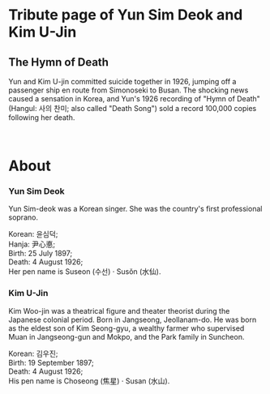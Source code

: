 # Tribute page of Yun Sim Deok and Kim U-Jin
## The Hymn of Death
Yun and Kim U-jin committed suicide together in 1926, jumping off a passenger ship en route from Simonoseki to Busan. The shocking news caused a sensation in Korea, and Yun's 1926 recording of "Hymn of Death" (Hangul: 사의 찬미; also called "Death Song") sold a record 100,000 copies following her death.

<br>

# About

### Yun Sim Deok
Yun Sim-deok was a Korean singer. She was the country's first professional soprano.

Korean: 윤심덕; <br>
Hanja: 尹心悳; <br>
Birth: 25 July 1897; <br>
Death: 4 August 1926; <br>
Her pen name is Suseon (수선) · Susŏn (水仙).

### Kim U-Jin
Kim Woo-jin was a theatrical figure and theater theorist during the Japanese colonial period. Born in Jangseong, Jeollanam-do. He was born as the eldest son of Kim Seong-gyu, a wealthy farmer who supervised Muan in Jangseong-gun and Mokpo, and the Park family in Suncheon.

Korean: 김우진; <br>
Birth: 19 September 1897; <br>
Death: 4 August 1926; <br>
His pen name is Choseong (焦星) · Susan (水山).